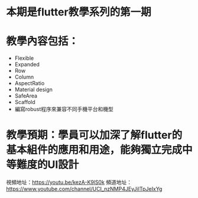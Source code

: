 # 本期是flutter教學系列的第一期

# 教學內容包括：
- Flexible 
- Expanded
- Row
- Column 
- AspectRatio 
- Material design 
- SafeArea 
- Scaffold
- 編寫robust程序來兼容不同手機平台和機型
# 教學預期：學員可以加深了解flutter的基本組件的應用和用途，能夠獨立完成中等難度的UI設計
視頻地址：https://youtu.be/kezA-K9lS0k
頻道地址：https://www.youtube.com/channel/UCI_nzNMP4JEyJiITpJeIxYg
